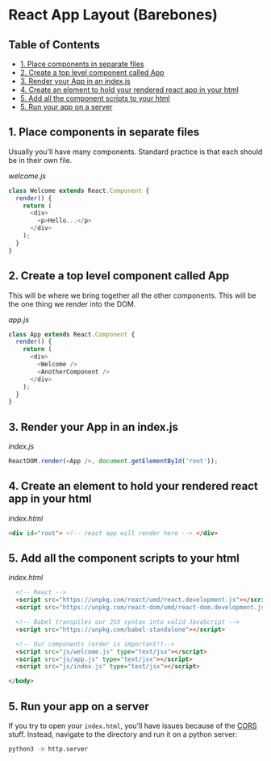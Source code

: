 # React App Layout (Barebones)

## Table of Contents

<!-- toc -->

- [1. Place components in separate files](#1-place-components-in-separate-files)
- [2. Create a top level component called App](#2-create-a-top-level-component-called-app)
- [3. Render your App in an index.js](#3-render-your-app-in-an-indexjs)
- [4. Create an element to hold your rendered react app in your html](#4-create-an-element-to-hold-your-rendered-react-app-in-your-html)
- [5. Add all the component scripts to your html](#5-add-all-the-component-scripts-to-your-html)
- [5. Run your app on a server](#5-run-your-app-on-a-server)

<!-- tocstop -->

## 1. Place components in separate files

Usually you'll have many components. Standard practice is that each should be in their own file.

*welcome.js*
```javascript
class Welcome extends React.Component {
  render() {
    return (
      <div>
        <p>Hello...</p>
      </div>
    );
  }
}
```


## 2. Create a top level component called App

This will be where we bring together all the other components. This will be the one thing we render into the DOM.

*app.js*
```javascript
class App extends React.Component {
  render() {
    return (
      <div>
        <Welcome />
        <AnotherComponent />
      </div>
    );
  }
}
```

## 3. Render your App in an index.js

*index.js*
```javascript
ReactDOM.render(<App />, document.getElementById('root'));
```

## 4. Create an element to hold your rendered react app in your html

*index.html*
```html
<div id="root"> <!-- react app will render here --> </div>
```

## 5. Add all the component scripts to your html

*index.html*
```html
  <!-- React -->
  <script src="https://unpkg.com/react/umd/react.development.js"></script>
  <script src="https://unpkg.com/react-dom/umd/react-dom.development.js"></script>

  <!-- Babel transpiles our JSX syntax into valid JavaScript -->
  <script src="https://unpkg.com/babel-standalone"></script>

  <!-- Our components (order is important!)-->
  <script src="js/welcome.js" type="text/jsx"></script>
  <script src="js/app.js" type="text/jsx"></script>
  <script src="js/index.js" type="text/jsx"></script>

</body>
```

## 5. Run your app on a server

If you try to open your `index.html`, you'll have issues because of the [CORS](https://developer.mozilla.org/en-US/docs/Web/HTTP/CORS) stuff. Instead, navigate to the directory and run it on a python server:

```bash
python3 -m http.server
```
